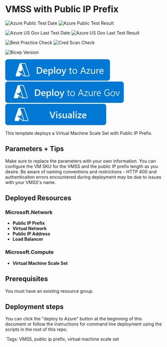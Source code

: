 # VMSS with Public IP Prefix 

![Azure Public Test Date](https://azurequickstartsservice.blob.core.windows.net/badges/quickstarts/microsoft.compute/vmss-with-public-ip-prefix/PublicLastTestDate.svg)
![Azure Public Test Result](https://azurequickstartsservice.blob.core.windows.net/badges/quickstarts/microsoft.compute/vmss-with-public-ip-prefix/PublicDeployment.svg)

![Azure US Gov Last Test Date](https://azurequickstartsservice.blob.core.windows.net/badges/quickstarts/microsoft.compute/vmss-with-public-ip-prefix/FairfaxLastTestDate.svg)
![Azure US Gov Last Test Result](https://azurequickstartsservice.blob.core.windows.net/badges/quickstarts/microsoft.compute/vmss-with-public-ip-prefix/FairfaxDeployment.svg)

![Best Practice Check](https://azurequickstartsservice.blob.core.windows.net/badges/quickstarts/microsoft.compute/vmss-with-public-ip-prefix/BestPracticeResult.svg)
![Cred Scan Check](https://azurequickstartsservice.blob.core.windows.net/badges/quickstarts/microsoft.compute/vmss-with-public-ip-prefix/CredScanResult.svg)

![Bicep Version](https://azurequickstartsservice.blob.core.windows.net/badges/quickstarts/microsoft.compute/vmss-with-public-ip-prefix/BicepVersion.svg)

[![Deploy To Azure](https://raw.githubusercontent.com/Azure/azure-quickstart-templates/master/1-CONTRIBUTION-GUIDE/images/deploytoazure.svg?sanitize=true)](https://portal.azure.com/#create/Microsoft.Template/uri/https%3A%2F%2Fraw.githubusercontent.com%2FAzure%2Fazure-quickstart-templates%2Fmaster%2Fquickstarts%2Fmicrosoft.compute%2Fvmss-with-public-ip-prefix%2Fazuredeploy.json)
[![Deploy To Azure US Gov](https://raw.githubusercontent.com/Azure/azure-quickstart-templates/master/1-CONTRIBUTION-GUIDE/images/deploytoazuregov.svg?sanitize=true)](https://portal.azure.us/#create/Microsoft.Template/uri/https%3A%2F%2Fraw.githubusercontent.com%2FAzure%2Fazure-quickstart-templates%2Fmaster%2Fquickstarts%2Fmicrosoft.compute%2Fvmss-with-public-ip-prefix%2Fazuredeploy.json)
[![Visualize](https://raw.githubusercontent.com/Azure/azure-quickstart-templates/master/1-CONTRIBUTION-GUIDE/images/visualizebutton.svg?sanitize=true)](http://armviz.io/#/?load=https%3A%2F%2Fraw.githubusercontent.com%2FAzure%2Fazure-quickstart-templates%2Fmaster%2Fquickstarts%2Fmicrosoft.compute%2Fvmss-with-public-ip-prefix%2Fazuredeploy.json)

This template deploys a Virtual Machine Scale Set with Public IP Prefix. 

## Parameters + Tips
Make sure to replace the parameters with your own information. You can configure the VM SKU for the VMSS and the public IP prefix length as you desire. Be aware of naming conventions and restrictions - HTTP 400 and authenticaiton errors encountered during deployment may be due to issues with your VMSS's name.  

## Deployed Resources

### Microsoft.Network
+ **Public IP Prefix**
+ **Virtual Network**
+ **Public IP Address**
+ **Load Balancer**

### Microsoft.Compute
+ **Virtual Machine Scale Set**

## Prerequisites

You must have an existing resource group. 

## Deployment steps

You can click the "deploy to Azure" button at the beginning of this document or follow the instructions for command line deployment using the scripts in the root of this repo.

`Tags: VMSS, public ip prefix, virtual machine scale set

